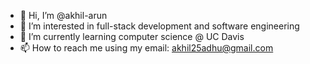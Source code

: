 - 👋 Hi, I’m @akhil-arun
- 👀 I’m interested in full-stack development and software engineering
- 🌱 I’m currently learning computer science @ UC Davis
- 📫 How to reach me using my email: akhil25adhu@gmail.com

<!---
akhiller30/akhiller30 is a ✨ special ✨ repository because its `README.md` (this file) appears on your GitHub profile.
You can click the Preview link to take a look at your changes.
--->
